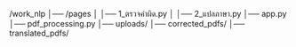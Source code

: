 /work_nlp
│── /pages
│   │── 1_ตรวจคำผิด.py
│   │── 2_แปลภาษา.py
│── app.py
│── pdf_processing.py
│── uploads/
│── corrected_pdfs/
│── translated_pdfs/
